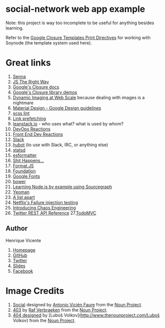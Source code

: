 # social-network web app example
Note: this project is way too incomplete to be useful for anything besides learning.

Refer to the [Google Closure Templates Print Directives](https://developers.google.com/closure/templates/docs/functions_and_directives#print_directives) for working with Soynode (the template system used here).

# Great links
1. [Senna](http://sennajs.com/)
2. [JS The Right Way](http://jstherightway.org/)
3. [Google's Closure docs](https://developers.google.com/closure/library/docs/)
4. [Google's Closure library demos](http://google.github.io/closure-library/source/closure/goog/demos/)
5. [Dynamic Imaging at Web Scale](http://www.imgix.com/) because dealing with images is a nightmare
6. [Material Design - Google Design guidelines](http://www.google.com/design/spec/material-design/)
7. [scss lint](https://github.com/causes/scss-lint)
8. [Link prefetching](http://en.wikipedia.org/wiki/Link_prefetching)
9. [leanstack.io](leanstack.io) - who uses what? what is used by whom?
10. [DevOps Reactions](http://devopsreactions.tumblr.com/)
11. [Front End Dev Reactions](http://frontenddevreactions.tumblr.com/)
12. [Slack](http://slack.com)
13. [hubot](https://hubot.github.com/) (to use with Slack, IRC, or anything else)
14. [statsd](https://github.com/etsy/statsd/)
15. [esformatter](https://github.com/millermedeiros/esformatter)
16. [Shit Happens...](https://speakerdeck.com/ohe/shit-happens-dot-dot-dot-v2)
17. [Format.JS](http://formatjs.io/)
18. [Foundation](http://foundation.zurb.com/docs/javascript.html)
19. [Google Fonts](https://www.google.com/fonts)
20. [bower](http://bower.io/)
21. [Learning Node.js by example using Sourcegraph](https://www.youtube.com/watch?v=mrnluB2jTgQ)
22. [Yeoman](http://yeoman.io/)
23. [A list apart](http://alistapart.com/)
24. [Netflix's Failure injection testing](http://techblog.netflix.com/2014/10/fit-failure-injection-testing.html)
25. [Introducing Chaos Engineering](http://techblog.netflix.com/2014/09/introducing-chaos-engineering.html)
26. [Twitter REST API Reference](https://dev.twitter.com/rest/public)
27.[TodoMVC](http://todomvc.com/)

## Author
Henrique Vicente

1. [Homepage](http://henvic.github.io/)
2. [GitHub](https://github.com/henvic/)
3. [Twitter](https://twitter.com/henriquev)
4. [Slides](https://speakerdeck.com/henvic)
5. [Facebook](https://twitter.com/henriquev)

# Image Credits
1. [Social](http://thenounproject.com/term/social/59189/) designed by [Antonio Vicién Faure](http://www.thenounproject.com/antoniopolonio) from the [Noun Project](http://www.thenounproject.com).
2. [403](http://thenounproject.com/term/forbidden/70625/) by [Raf Verbraeken](http://thenounproject.com/Rafverbraeken) from the [Noun Project](http://www.thenounproject.com).
3. [404 designed](http://thenounproject.com/term/404/20804/) by [Luboš Volkov](http://www.thenounproject.com/Luboš Volkov) from the [Noun Project](http://www.thenounproject.com).
